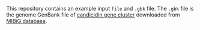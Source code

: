 This repository contains an example input ```file``` and ```.gbk``` file. The ```.gbk``` file is the genome GenBank file of [candicidin gene cluster](https://mibig.secondarymetabolites.org/repository/BGC0000034/BGC0000034.1.final.gbk) downloaded from [MIBiG database](https://mibig.secondarymetabolites.org).